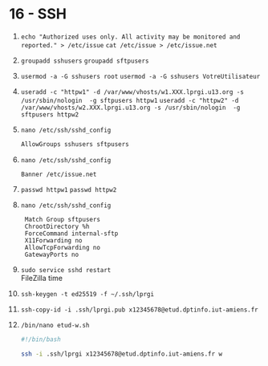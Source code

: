 # 16 - SSH

1. `echo "Authorized uses only. All activity may be monitored and reported." > /etc/issue`
   `cat /etc/issue > /etc/issue.net`

2. `groupadd sshusers`
   `groupadd sftpusers`

3. `usermod -a -G sshusers root`
   `usermod -a -G sshusers VotreUtilisateur`

4. `useradd -c "httpw1" -d /var/www/vhosts/w1.XXX.lprgi.u13.org -s /usr/sbin/nologin  -g sftpusers httpw1`
   `useradd -c "httpw2" -d /var/www/vhosts/w2.XXX.lprgi.u13.org -s /usr/sbin/nologin  -g sftpusers httpw2`

5. `nano /etc/ssh/sshd_config`
   ```apache
   AllowGroups sshusers sftpusers
   ```

6. `nano /etc/ssh/sshd_config`
   ```
   Banner /etc/issue.net
   ```

7. `passwd httpw1`
   `passwd httpw2`

8. `nano /etc/ssh/sshd_config`
   ```
    Match Group sftpusers
    ChrootDirectory %h
    ForceCommand internal-sftp
    X11Forwarding no
    AllowTcpForwarding no
    GatewayPorts no 
   ```

9. `sudo service sshd restart`	
   FileZilla time

10. `ssh-keygen -t ed25519 -f ~/.ssh/lprgi`

11. `ssh-copy-id -i .ssh/lprgi.pub x12345678@etud.dptinfo.iut-amiens.fr`

12. `/bin/nano etud-w.sh`
    ```bash
    #!/bin/bash

    ssh -i .ssh/lprgi x12345678@etud.dptinfo.iut-amiens.fr w
    ```